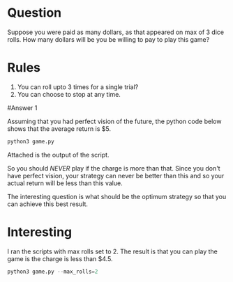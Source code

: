 # Question
Suppose you were paid as many dollars, as that appeared on max of 3 dice rolls. How many dollars will be you be willing to pay to play this game?

# Rules
1. You can roll upto 3 times for a single trial?
2. You can choose to stop at any time.

#Answer 1


Assuming that you had perfect vision of the future, the python code below shows that the average return is $5.

```python
python3 game.py
```

Attached is the output of the script.


So you should *NEVER* play if the charge is more than that. Since you don't have perfect vision, your strategy can never be better than this and so your actual return will be less than this value.


The interesting question is what should be the optimum strategy so that you can achieve this best result.

# Interesting
I ran the scripts with max rolls set to 2. The result is that you can play the game is the charge is less than $4.5.

```python
python3 game.py --max_rolls=2
```


